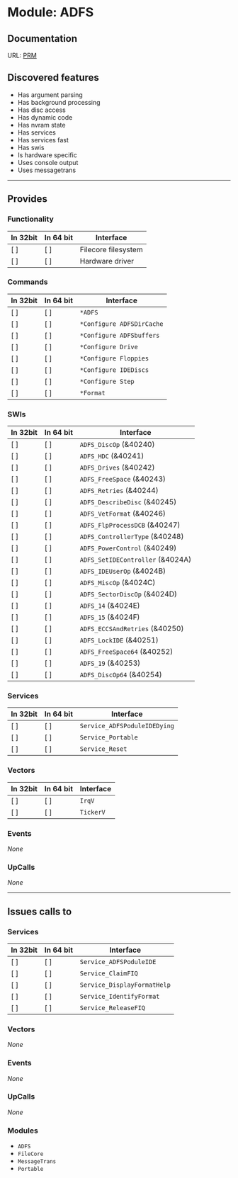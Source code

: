 # Module: ADFS


## Documentation

URL: [PRM](http://www.riscos.com/support/developers/prm/adfsnew.html)

## Discovered features


* Has argument parsing
* Has background processing
* Has disc access
* Has dynamic code
* Has nvram state
* Has services
* Has services fast
* Has swis
* Is hardware specific
* Uses console output
* Uses messagetrans

---

## Provides

### Functionality

| In 32bit | In 64 bit | Interface |
|----------|-----------|-----------|
| [ ]      | [ ]       | Filecore filesystem |
| [ ]      | [ ]       | Hardware driver |

### Commands


| In 32bit | In 64 bit | Interface |
|----------|-----------|-----------|
| [ ]      | [ ]       | `*ADFS` |
| [ ]      | [ ]       | `*Configure ADFSDirCache` |
| [ ]      | [ ]       | `*Configure ADFSbuffers` |
| [ ]      | [ ]       | `*Configure Drive` |
| [ ]      | [ ]       | `*Configure Floppies` |
| [ ]      | [ ]       | `*Configure IDEDiscs` |
| [ ]      | [ ]       | `*Configure Step` |
| [ ]      | [ ]       | `*Format` |


### SWIs


| In 32bit | In 64 bit | Interface |
|----------|-----------|-----------|
| [ ]      | [ ]       | `ADFS_DiscOp` (&40240) |
| [ ]      | [ ]       | `ADFS_HDC` (&40241) |
| [ ]      | [ ]       | `ADFS_Drives` (&40242) |
| [ ]      | [ ]       | `ADFS_FreeSpace` (&40243) |
| [ ]      | [ ]       | `ADFS_Retries` (&40244) |
| [ ]      | [ ]       | `ADFS_DescribeDisc` (&40245) |
| [ ]      | [ ]       | `ADFS_VetFormat` (&40246) |
| [ ]      | [ ]       | `ADFS_FlpProcessDCB` (&40247) |
| [ ]      | [ ]       | `ADFS_ControllerType` (&40248) |
| [ ]      | [ ]       | `ADFS_PowerControl` (&40249) |
| [ ]      | [ ]       | `ADFS_SetIDEController` (&4024A) |
| [ ]      | [ ]       | `ADFS_IDEUserOp` (&4024B) |
| [ ]      | [ ]       | `ADFS_MiscOp` (&4024C) |
| [ ]      | [ ]       | `ADFS_SectorDiscOp` (&4024D) |
| [ ]      | [ ]       | `ADFS_14` (&4024E) |
| [ ]      | [ ]       | `ADFS_15` (&4024F) |
| [ ]      | [ ]       | `ADFS_ECCSAndRetries` (&40250) |
| [ ]      | [ ]       | `ADFS_LockIDE` (&40251) |
| [ ]      | [ ]       | `ADFS_FreeSpace64` (&40252) |
| [ ]      | [ ]       | `ADFS_19` (&40253) |
| [ ]      | [ ]       | `ADFS_DiscOp64` (&40254) |


### Services


| In 32bit | In 64 bit | Interface |
|----------|-----------|-----------|
| [ ]      | [ ]       | `Service_ADFSPoduleIDEDying` |
| [ ]      | [ ]       | `Service_Portable` |
| [ ]      | [ ]       | `Service_Reset` |


### Vectors


| In 32bit | In 64 bit | Interface |
|----------|-----------|-----------|
| [ ]      | [ ]       | `IrqV` |
| [ ]      | [ ]       | `TickerV` |


### Events


*None*


### UpCalls


*None*


---

## Issues calls to

### Services


| In 32bit | In 64 bit | Interface |
|----------|-----------|-----------|
| [ ]      | [ ]       | `Service_ADFSPoduleIDE` |
| [ ]      | [ ]       | `Service_ClaimFIQ` |
| [ ]      | [ ]       | `Service_DisplayFormatHelp` |
| [ ]      | [ ]       | `Service_IdentifyFormat` |
| [ ]      | [ ]       | `Service_ReleaseFIQ` |


### Vectors


*None*


### Events


*None*


### UpCalls


*None*


### Modules


* `ADFS`
* `FileCore`
* `MessageTrans`
* `Portable`


